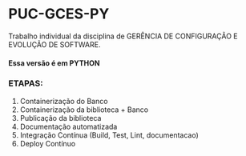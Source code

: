# PUC-GCES-PY
Trabalho individual da disciplina de GERÊNCIA DE CONFIGURAÇÃO E EVOLUÇÃO DE SOFTWARE.

#### Essa versão é em PYTHON
### ETAPAS:

1. Containerização do Banco 
2. Containerização da biblioteca + Banco 
3. Publicação da biblioteca 
4. Documentação automatizada
5. Integração Contínua (Build, Test, Lint, documentacao) 
6. Deploy Contínuo 